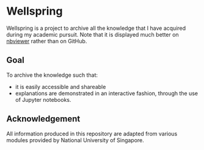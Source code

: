 # Wellspring

Wellspring is a project to archive all the knowledge that I have acquired during my academic pursuit.
Note that it is displayed much better on [nbviewer](https://nbviewer.jupyter.org/github/0WN463/wellspring/tree/main/) rather than on GitHub.

## Goal
To archive the knowledge such that:
* it is easily accessible and shareable
* explanations are demonstrated in an interactive fashion, through the use of Jupyter notebooks.

## Acknowledgement
All information produced in this repository are adapted from various modules provided by National University of Singapore.
